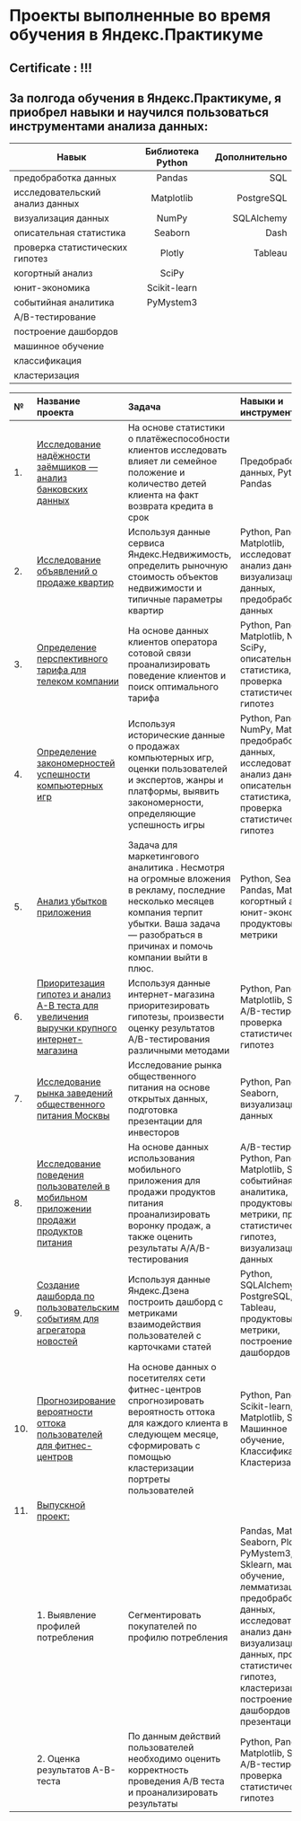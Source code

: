 # Проекты выполненные во время обучения в Яндекс.Практикуме

## Certificate : !!!

## За полгода обучения в Яндекс.Практикуме, я приобрел навыки и научился пользоваться инструментами анализа данных:


| Навык | Библиотека Python | Дополнительно |
|----------------|:---------:|----------------:|
| предобработка данных | Pandas | SQL |
| исследовательский анализ данных | Matplotlib | PostgreSQL |
| визуализация данных | NumPy | SQLAlchemy |
| описательная статистика | Seaborn | Dash |
| проверка статистических гипотез | Plotly | Tableau |
| когортный анализ | SciPy |  |
| юнит-экономика | Scikit-learn |  |
| событийная аналитика | PyMystem3 |  |
| A/B-тестирование |  |  |
| построение дашбордов |  |  |
| машинное обучение |  |  |
| классификация |  |  |
| кластеризация |  |  |


| № | Название проекта | Задача | Навыки и инструменты |
|:----|:--------------|:----------------|:-------------------|
| 1. | [Исследование надёжности заёмщиков — анализ банковских данных](https://github.com/v-onuphrienko/Project.Study/tree/main/2.%20Исследование%20надёжности%20заёмщиков%20—%20анализ%20банковских%20данных) | На основе статистики о платёжеспособности клиентов исследовать влияет ли семейное положение и количество детей клиента на факт возврата кредита в срок | Предобработка данных, Python, Pandas |
| 2. | [Исследование объявлений о продаже квартир](https://github.com/v-onuphrienko/Project.Study/tree/main/3.%20Продажа%20квартир%20в%20Санкт-Петербурге%20—%20анализ%20рынка%20недвижимости) | Используя данные сервиса Яндекс.Недвижимость, определить рыночную стоимость объектов недвижимости и типичные параметры квартир | Python, Pandas, Matplotlib, исследовательский анализ данных, визуализация данных, предобработка данных |
| 3. | [Определение перспективного тарифа для телеком компании](https://github.com/v-onuphrienko/Project.Study/tree/main/4.%20Определение%20выгодного%20тарифа%20для%20телеком%20компании) | На основе данных клиентов оператора сотовой связи проанализировать поведение клиентов и поиск оптимального тарифа | Python, Pandas, Matplotlib, NumPy, SciPy, описательная статистика, проверка статистических гипотез |
| 4. | [Определение закономерностей успешности компьютерных игр](https://github.com/v-onuphrienko/Project.Study/tree/main/5.%20Изучение%20закономерностей%2C%20определяющих%20успешность%20игр) | Используя исторические данные о продажах компьютерных игр, оценки пользователей и экспертов, жанры и платформы, выявить закономерности, определяющие успешность игры | Python, Pandas, NumPy, Matplotlib, предобработка данных, исследовательский анализ данных, описательная статистика, проверка статистических гипотез |
| 5. | [Анализ убытков приложения ](https://github.com/v-onuphrienko/Project.Study/tree/main/7.%20Анализ%20убытков%20приложения) | Задача для маркетингового аналитика . Несмотря на огромные вложения в рекламу, последние несколько месяцев компания терпит убытки. Ваша задача — разобраться в причинах и помочь компании выйти в плюс. | Python, Seaborn, Pandas, Matplotlib, когортный анализ, юнит-экономика, продуктовые метрики |
| 6. | [Приоритезация гипотез и анализ A-B теста для увеличения выручки крупного интернет-магазина](https://github.com/v-onuphrienko/Project.Study/tree/main/8.%20Проверка%20гипотез%20по%20увеличению%20выручки%20в%20интернет-магазине%2C%20оценить%20результаты%20AB%20теста) | Используя данные интернет-магазина приоритезировать гипотезы, произвести оценку результатов A/B-тестирования различными методами | Python, Pandas, Matplotlib, SciPy, A/B-тестирование, проверка статистических гипотез |
| 7. | [Исследование рынка заведений общественного питания Москвы](https://github.com/v-onuphrienko/Project.Study/tree/main/9.%20Исследования%20рынка%20общепита%20в%20Москве%20для%20принятия%20решения%20об%20открытии%20нового%20заведения) | Исследование рынка общественного питания на основе открытых данных, подготовка презентации для инвесторов | Python, Pandas, Seaborn, визуализация данных |
| 8. | [Исследование поведения пользователей в мобильном приложении продажи продуктов питания](https://github.com/v-onuphrienko/Project.Study/tree/main/10.%20Анализ%20пользовательского%20поведения%20в%20мобильном%20приложении) | На основе данных использования мобильного приложения для продажи продуктов питания проанализировать воронку продаж, а также оценить результаты A/A/B-тестирования | A/B-тестирование, Python, Pandas, Matplotlib, Seaborn, событийная аналитика, продуктовые метрики, проверка статистических гипотез, визуализация данных |
| 9. | [Создание дашборда по пользовательским событиям для агрегатора новостей](https://github.com/v-onuphrienko/Project.Study/tree/main/11.%20Создание%20дашборда%20по%20пользовательским%20событиям%20для%20агрегатора%20новостей) | Используя данные Яндекс.Дзена построить дашборд с метриками взаимодействия пользователей с карточками статей | Python, SQLAlchemy, PostgreSQL, dash, Tableau, продуктовые метрики, построение дашбордов |
| 10. | [Прогнозирование вероятности оттока пользователей для фитнес-центров](https://github.com/v-onuphrienko/Project.Study/tree/main/12.%20Прогнозирование%20вероятности%20оттока%20пользователей%20для%20фитнес-центров) | На основе данных о посетителях сети фитнес-центров спрогнозировать вероятность оттока для каждого клиента в следующем месяце, сформировать с помощью кластеризации портреты пользователей | Python, Pandas, Scikit-learn, Matplotlib, Seaborn, Машинное обучение, Классификация, Кластеризация |
| 11. | [Выпускной проект:](https://github.com/v-onuphrienko/Project.Study/tree/main/13.%20Выпускной%20проект) |
| | 1. Выявление профилей потребления | Сегментировать покупателей по профилю потребления | Pandas, Matplotlib, Seaborn, Plotly, PyMystem3, Sklearn, машинное обучение, лемматизация, предобработка данных, исследовательский анализ данных, визуализация данных, проверка статистических гипотез,  кластеризация, построение дашбордов и презентации |
| | 2. Оценка результатов A-B-теста | По данным действий пользователей необходимо оценить корректность проведения A/B теста и проанализировать результаты | Python, Pandas, Matplotlib, SciPy, A/B-тестирование, проверка статистических гипотез |

